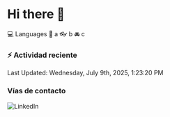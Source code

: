 # Hi there 👋

:computer: Languages
:pencil: a
:eyeglasses: b
:oncoming_automobile: c

### :zap: Actividad reciente
<!--RECENT_ACTIVITY:start-->
<!--RECENT_ACTIVITY:end-->
<!--RECENT_ACTIVITY:last_update-->
Last Updated: Wednesday, July 9th, 2025, 1:23:20 PM
<!--RECENT_ACTIVITY:last_update_end-->

### Vías de contacto

![LinkedIn](https://www.linkedin.com/in/irving-hernández-226846205/)
